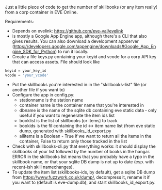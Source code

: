Just a little piece of code to get the number of skillbooks (or any item really) from a corp container in EVE Online.

Requirements:
* Depends on evelink: https://github.com/eve-val/evelink
* is mostly a Google App Engine app, although there's a CLI that also gives results. You can also download a development appserver (https://developers.google.com/appengine/downloads#Google_App_Engine_SDK_for_Python) to run it locally.
* Create a file keys.py containing your keyid and vcode for a corp API key that can access assets. File should look like
```python
keyid = your_key_id
vcode = 'your_vcode'
```
* Put the skillbooks you're interested in in the "skillbooks-list" file (or another file if you want to)
* Configure the app in config.py: 
  - stationname is the station name
  - container name is the container name that you're interested in
  - dbname is the name of the sqlite db containing eve static data - only useful if you want to regenerate the item ids list
  - booklist is the list of skillbooks (or items) to track
  - bookids is the fil containing the id <-> item name list (from eve static dump, generated with skillbooks_id_export.py
  - allitems is a Boolean - True if we want to return all the items in the container, False to return only those tracked in the list
* Check with skillbooks-cli.py that everything works: it should display the skillbooks of your list followed by the number of books in the hangar. ERROR in the skillbooks list means that you probably have a typo in the skillbook name, or that your sqlite DB dump is not up to date (esp. with recent-ish skill namechanges).
* To update the item list (skillbooks-ids, by default), get a sqlite DB dump from https://www.fuzzwork.co.uk/dump/, decompress it, rename it if you want to (default is eve-dump.db), and start skillbooks_id_export.py.
